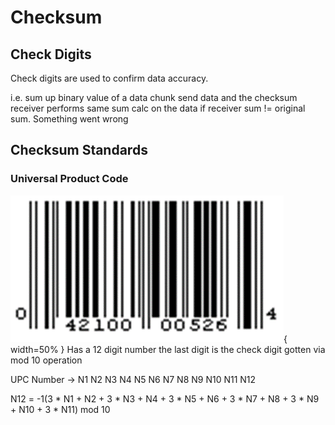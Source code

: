 # Checksum

## Check Digits
Check digits are used to confirm data accuracy.

i.e.
sum up binary value of a data chunk
send data and the checksum
receiver performs same sum calc on the data
if receiver sum != original sum. Something went wrong

## Checksum Standards

### Universal Product Code
![Alt text](image.png){ width=50% }
Has a 12 digit number
the last digit is the check digit gotten via mod 10 operation

UPC Number -> N1 N2 N3 N4 N5 N6 N7 N8 N9 N10 N11 N12

N12 = -1(3 * N1 + N2 + 3 * N3 + N4 + 3 * N5 + N6 + 3 * N7 + N8 + 3 * N9 + N10 + 3 * N11) mod 10